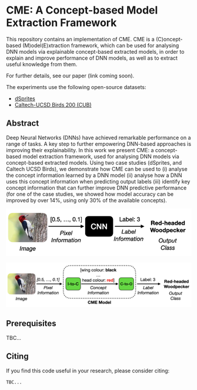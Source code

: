 # CME: A Concept-based Model Extraction Framework

This repository contains an implementation of CME.
CME is a (C)oncept-based (M)odel(E)xtraction framework, which can be used for analysing 
DNN models via explainable concept-based extracted models, in order to explain and improve 
performance of DNN models, as well as to extract useful knowledge from them.
 
For further details, see our paper (link coming soon).

The experiments use the following open-source datasets:

- [dSprites](https://github.com/deepmind/dsprites-dataset)
- [Caltech-UCSD Birds 200 (CUB)](http://www.vision.caltech.edu/visipedia/CUB-200.html)


Abstract
---

Deep Neural Networks (DNNs) have achieved remarkable performance on a range of tasks. 
A key step to further empowering DNN-based approaches is improving their explainability. 
In this work we present CME: a concept-based model extraction framework, 
used for analysing DNN models via concept-based extracted models. 
Using two case studies (dSprites, and Caltech UCSD Birds), 
we demonstrate how CME can be used to (i) analyse the concept information learned by a 
DNN model (ii) analyse how a DNN uses this concept information when predicting output labels 
(iii) identify key concept information that can further improve DNN predictive performance 
(for one of the case studies, we showed how model accuracy can be improved by over 14%, 
using only 30% of the available concepts). 


![alt text](https://github.com/dmitrykazhdan/CME/blob/master/figures/vis_abs_1.png)

![alt text](https://github.com/dmitrykazhdan/CME/blob/master/figures/vis_abs_2.png)


Prerequisites
---
TBC...

Citing
---

If you find this code useful in your research, please consider citing:

```
TBC...
```

